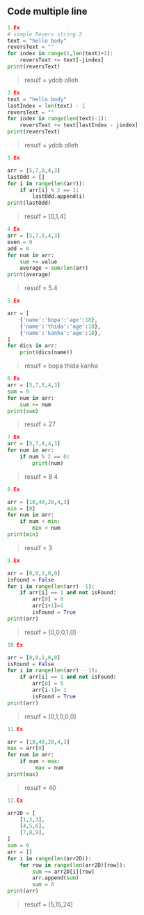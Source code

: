## Code multiple line
```python
1.Ex
# simple Revers string 2
text = "hello body"
reversText = ""
for index in range(1,len(text)+1):
    reversText += text[-jindex]
print(reversText)
```

> resulf = ydob olleh


```python
2.Ex
text = "hello body"
lastIndex = len(text) - 1
reversText = ""
for index in range(len(text)-1):
    reversText += text[lastIndex - jindex]
print(reversText)

```

> resulf =  ydob olleh


```python
3.Ex

arr = [5,7,8,4,3]
lastOdd = []
for i in range(len(arr)):
    if arr[i] % 2 == 1:
        lastOdd.append(i)
print(lastOdd)
```
> resulf = [0,1,4]

```python
4.Ex
arr = [5,7,8,4,3]
even = 0
add = 0
for num in arr:
    sum += value
    average = sum/len(arr)
print(average)
``` 
> resulf = 5.4

```python
5.Ex

arr = [
    {'name':'bopa':'age':18},
    {'name':'thida':'age':18},
    {'name':'kanha':'age':18},
]
for dics in arr:
    print(dics(name))
```
> resulf = bopa
        thida
        kanha

```python
6.Ex
arr = [5,7,8,4,3]
sum = 0
for num in arr:
    sum += num
print(sum)
```
> resulf = 27

```python
7.Ex
arr = [5,7,8,4,3]
for num in arr:
    if num % 2 == 0:
        print(num)
```
> resulf = 8 4

```python
8.Ex

arr = [10,40,20,4,3]
min = [0]
for num in arr:
    if num < min:
        min < num
print(min)
```
> resulf = 3


```python
9.Ex

arr = [0,0,1,0,0]
isFound = False
for i in range(len(arr) -1):
    if arr[i] == 1 and not isFound:
        arr[0] = 0
        arr[i+1]=1
        isFound = True
print(arr)
```

> resulf = [0,0,0,1,0]

```python
10.Ex

arr = [0,0,1,0,0]
isFound = False
for i in range(len(arr) - 1):
    if arr[i] == 1 and not isFound:
        arr[0] = 0
        arr[i-1]= 1
        isFound = True
print(arr)
```
> resulf = [0,1,0,0,0]

```python
11.Ex

arr = [10,40,20,4,3]
max = arr[0]
for num in arr:
    if num < max:
         max = num
print(max)
```
> resulf = 40


```python
12.Ex

arr2D = [
    [1,2,3],
    [4,5,6],
    [7,8,9],
]
sum = 0
arr = []
for i in range(len(arr2D)):
    for row in range(len(arr2D)[row]):
        sum += arr2D[i][row]
        arr.append(sum)
        sum = 0
print(arr)
```
> resulf = [5,15,24]

```
```


    











